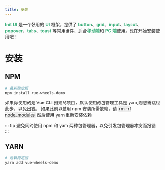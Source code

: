 ```yaml
---
title: 安装
---
```


<strong style="color: #3eaf7c">Init UI</strong> 是一个好用的 <strong style="color: #3eaf7c">UI</strong> 框架，提供了 <strong style="color: #3eaf7c">button</strong>、<strong style="color: #3eaf7c">grid</strong>、<strong style="color: #3eaf7c">input</strong>、<strong style="color: #3eaf7c">layout</strong>、<strong style="color: #3eaf7c">popover</strong>、<strong style="color: #3eaf7c">tabs</strong>、<strong style="color: #3eaf7c">toast</strong> 等常用组件，适合<strong style="color: #3eaf7c">移动端</strong>和 <strong style="color: #3eaf7c">PC 端</strong>使用。现在开始安装使用吧！

# 安装

## NPM

```sh
# 最新稳定版
npm install vue-wheels-demo
```

如果你使用的是 Vue CLI 搭建的项目，默认使用的包管理工具是 yarn,则您需跳过此步，以免出错。
如果此前以使用 npm 安装所需依赖，请 <span style="padding:0.1em 0.2em;border-radius:4px;background: #eee">rm -rf node_modules</span> 然后使用 yarn 重新安装依赖

::: tip
避免同时使用 npm 和 yarn 两种包管理器，以免引发包管理器冲突而报错
:::

## YARN

```sh
# 最新稳定版
yarn add vue-wheels-demo
```
